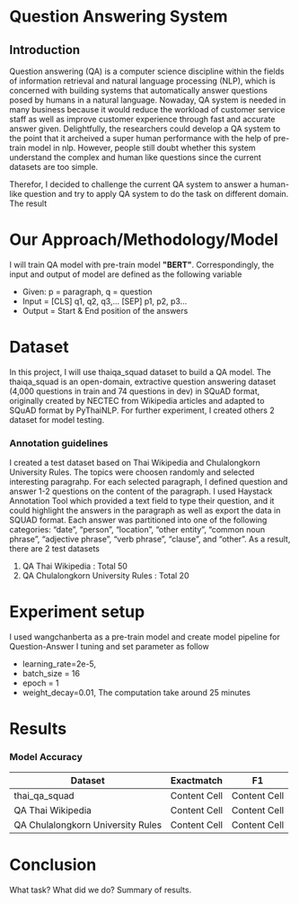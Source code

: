 # Question Answering System
## Introduction
Question answering (QA) is a computer science discipline within the fields of information retrieval and natural language processing (NLP), which is concerned with building systems that automatically answer questions posed by humans in a natural language. Nowaday, QA system is needed in many business because it would reduce the workload of customer service staff as well as improve customer experience through fast and accurate answer given. Delightfully, the researchers could develop a QA system to the point that it archeived a super human performance with the help of pre-train model in nlp. However, people still doubt whether this system understand the complex and human like questions since the current datasets are too simple. 

Therefor, I decided to challenge the current QA system to answer a human-like question and try to apply QA system to do the task on different domain. 
The result

# Our Approach/Methodology/Model
I will train QA model with pre-train model **"BERT"**. Correspondingly, the input and output of model are defined as the following variable

- Given: p = paragraph, q = question
- Input = [CLS] q1, q2, q3,... [SEP] p1, p2, p3...
- Output = Start & End position of the answers


# Dataset
In this project, I will use thaiqa_squad dataset to build a QA model. The thaiqa_squad is an open-domain, extractive question answering dataset (4,000 questions in train and 74 questions in dev) in SQuAD format, originally created by NECTEC from Wikipedia articles and adapted to SQuAD format by PyThaiNLP. For further experiment, I created others 2 dataset for model testing.
### Annotation guidelines
I created a test dataset based on Thai Wikipedia and Chulalongkorn University Rules. The topics were choosen randomly and selected interesting paragrahp. For each selected paragraph, I defined question and answer 1-2 questions on the content of the paragraph. I used Haystack Annotation Tool which provided a text field to type their question, and it could highlight the answers in the paragraph as well as export the data in SQUAD format. Each answer was partitioned into one of the following categories: “date”, “person”, “location”, “other entity”, “common noun phrase”, “adjective phrase”, “verb phrase”, “clause”, and “other”.
As a result, there are 2 test datasets
  1. QA Thai Wikipedia : Total 50 
  2. QA Chulalongkorn University Rules : Total 20 
  

# Experiment setup
I used wangchanberta as a pre-train model and create model pipeline for Question-Answer
I tuning and set parameter as follow
- learning_rate=2e-5,
- batch_size = 16
- epoch = 1
- weight_decay=0.01,
The computation take around 25 minutes

# Results
### Model	Accuracy
Dataset | Exactmatch | F1
| --- | --- | ---
thai_qa_squad  | Content Cell | Content Cell
QA Thai Wikipedia  | Content Cell | Content Cell
QA Chulalongkorn University Rules  | Content Cell | Content Cell

# Conclusion
What task? What did we do?
Summary of results.
